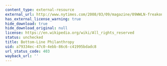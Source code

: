 ```yaml
---
content_type: external-resource
external_url: http://www.nytimes.com/2008/03/09/magazine/09WWLN-freakonomics-t.html
has_external_license_warning: true
hide_download: true
hide_download_original: null
license: https://en.wikipedia.org/wiki/All_rights_reserved
status: unchecked
title: Bottom-Line Philanthropy
uid: a79334ec-47c0-4ebb-86c6-c41995bdadc8
url_status_code: 403
wayback_url: ''
---
```

